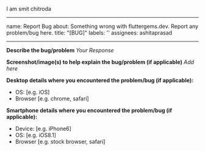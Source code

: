 I am smit chitroda

---
name: Report Bug
about: Something wrong with fluttergems.dev. Report any problem/bug here.
title: "[BUG]"
labels: ''
assignees: ashitaprasad

---

**Describe the bug/problem**
_Your Response_

**Screenshot/image(s) to help explain the bug/problem (if applicable)**
_Add here_

**Desktop details where you encountered the problem/bug (if applicable):**
 - OS: [e.g. iOS]
 - Browser [e.g. chrome, safari]

**Smartphone details where you encountered the problem/bug (if applicable):**
 - Device: [e.g. iPhone6]
 - OS: [e.g. iOS8.1]
 - Browser [e.g. stock browser, safari]
